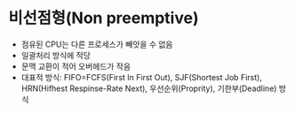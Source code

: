 # 비선점형(Non preemptive)
* 점유된 CPU는 다른 프로세스가 빼앗을 수 없음
* 일괄처리 방식에 적당
* 문맥 교환이 적어 오버헤드가 작음
* 대표적 방식: FIFO=FCFS(First In First Out), SJF(Shortest Job First), HRN(Hifhest Respinse-Rate Next), 우선순위(Proprity), 기한부(Deadline) 방식